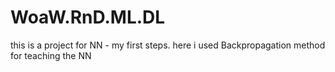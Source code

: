 # WoaW.RnD.ML.DL
this is a project for NN - my first steps. here i used Backpropagation method for teaching the NN 
